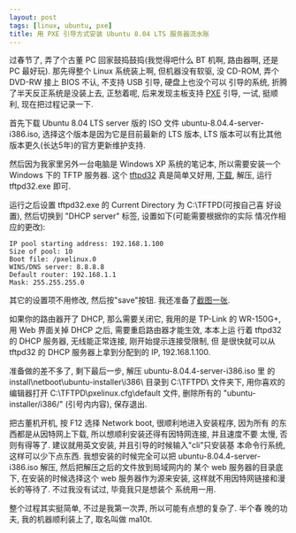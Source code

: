```yaml
---
layout: post
tags: [linux, ubuntu, pxe]
title: 用 PXE 引导方式安装 Ubuntu 8.04 LTS 服务器流水账
---
```


过春节了, 弄了个古董 PC 回家鼓捣鼓捣(我觉得吧什么 BT 机啊, 路由器啊,
还是 PC 最好玩).  那先得整个 Linux 系统装上啊, 但机器没有软驱, 没
CD-ROM, 弄个 DVD-RW 接上 BIOS 不认, 不支持 USB 引导, 硬盘上也没个可以
引导的系统, 折腾了半天反正系统是没装上去, 正愁着呢, 后来发现主板支持
[PXE][PXE] 引导, 一试, 挺顺利, 现在把过程记录一下.

首先下载 Ubuntu 8.04 LTS server 版的 ISO 文件
ubuntu-8.04.4-server-i386.iso, 选择这个版本是因为它是目前最新的 LTS 版本,
LTS 版本可以有比其他版本更久(长达5年)的官方更新维护支持.

然后因为我家里另外一台电脑是 Windows XP 系统的笔记本, 所以需要安装一个
Windows 下的 TFTP 服务器.  这个 [tftpd32][tftpd32] 真是简单又好用, [下载][tftpd32_download],
解压, 运行 tftpd32.exe 即可.

运行之后设置 tftpd32.exe 的 Current Directory 为 C:\TFTPD\(可按自己喜
好设置), 然后切换到 "DHCP server" 标签, 设置如下(可能需要根据你的实际
情况作相应的更改):

    IP pool starting address: 192.168.1.100
    Size of pool: 10
    Boot file: /pxelinux.0
    WINS/DNS server: 8.8.8.8
    Default router: 192.168.1.1
    Mask: 255.255.255.0

其它的设置项不用修改, 然后按"save"按钮.  我还准备了[截图一张][screenshot].

如果你的路由器开了 DHCP, 那么需要关闭它, 我用的是 TP-Link 的
WR-150G+, 用 Web 界面关掉 DHCP 之后, 需要重启路由器才能生效, 本本上运
行着 tftpd32 的 DHCP 服务器, 无线能正常连接, 刚开始提示连接受限制, 但
是很快就可以从 tftpd32 的 DHCP 服务器上拿到分配到的 IP, 192.168.1.100.

准备做的差不多了, 剩下最后一步, 解压 ubuntu-8.04.4-server-i386.iso 里
的 install\netboot\ubuntu-installer\i386\ 目录到 C:\TFTPD\ 文件夹下,
用你喜欢的编辑器打开 C:\TFTPD\pxelinux.cfg\default 文件, 删除所有的
"ubuntu-installer/i386/" (引号内内容), 保存退出.

把古董机开机, 按 F12 选择 Network boot, 很顺利地进入安装程序, 因为所有
的东西都是从因特网上下载, 所以想顺利安装还得有因特网连接, 并且速度不要
太慢, 否则有得等了.  建议就用英文安装, 并且引导的时候输入"cli"只安装基
本命令行系统, 这样可以少下点东西.  我想安装的时候完全可以把
ubuntu-8.04.4-server-i386.iso 解压, 然后把解压之后的文件放到局域网内的
某个 web 服务器的目录底下, 在安装的时候选择这个 web 服务器作为源来安装,
这样就不用因特网链接和漫长的等待了.  不过我没有试过, 毕竟我只是想装个
系统用一用.

整个过程其实挺简单, 不过是我第一次弄, 所以可能有点想的复杂了.  半个春
晚的功夫, 我的机器顺利装上了, 取名叫做 ma10t.

[PXE]: http://en.wikipedia.org/wiki/Preboot_Execution_Environment
[tftpd32]: http://tftpd32.jounin.net/
[tftpd32_download]: http://tftpd32.jounin.net/download/tftpd32.335.zip
[screenshot]: /images/1266080377-dhcpd-conf.png
